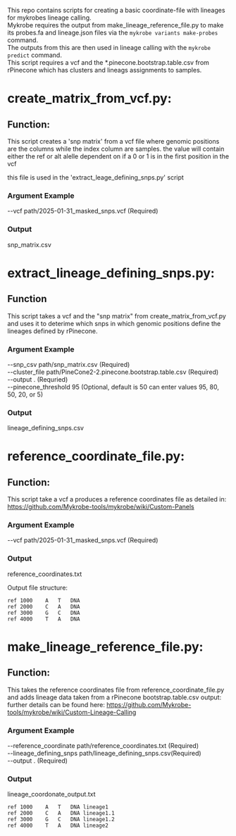This repo contains  scripts for creating a basic coordinate-file with lineages for mykrobes lineage calling.  
Mykrobe requires the output  from make_lineage_reference_file.py to make its probes.fa and lineage.json files via the `mykrobe variants make-probes` command.  
The outputs from this are then used in lineage calling with the `mykrobe predict` command.  
This script requires a vcf and the *.pinecone.bootstrap.table.csv from rPinecone which has clusters and lineags assignments to samples.  


# create_matrix_from_vcf.py:
## Function:
This script creates a 'snp matrix' from a vcf file where genomic positions are the columns while the index column are samples.
the value will contain either the ref or alt alelle dependent on if a 0 or 1 is in the first position in the vcf

this file is used in the 'extract_leage_defining_snps.py' script 

### Argument Example 
--vcf path/2025-01-31_masked_snps.vcf (Required)  

### Output
snp_matrix.csv

# extract_lineage_defining_snps.py:
## Function
This script takes a vcf and the "snp matrix" from create_matrix_from_vcf.py and uses it to deterime which snps in which genomic positions define the lineages defined by rPinecone.

### Argument Example 
--snp_csv path/snp_matrix.csv (Required)  
--cluster_file path/PineCone2-2.pinecone.bootstrap.table.csv (Required)  
--output . (Requried)  
--pinecone_threshold 95 (Optional, default is 50 can enter values 95, 80, 50, 20, or 5)  

### Output
lineage_defining_snps.csv

# reference_coordinate_file.py:
## Function:
This script take a vcf a produces a reference coordinates file as detailed in:
https://github.com/Mykrobe-tools/mykrobe/wiki/Custom-Panels

### Argument Example 
--vcf path/2025-01-31_masked_snps.vcf (Required)  

### Output
reference_coordinates.txt

Output file structure:
```
ref	1000	A	T	DNA	
ref	2000	C	A	DNA
ref	3000	G	C	DNA	
ref	4000	T	A	DNA	
```
# make_lineage_reference_file.py:
## Function: 
This takes the reference coordinates file from reference_coordinate_file.py and adds lineage data taken from a rPinecone bootstrap.table.csv output:
further details can be found here:
https://github.com/Mykrobe-tools/mykrobe/wiki/Custom-Lineage-Calling

### Argument Example 
--reference_coordinate path/reference_coordinates.txt (Required)  
--lineage_defining_snps path/lineage_defining_snps.csv(Required)  
--output . (Required)  

### Output
lineage_coordonate_output.txt

```
ref	1000	A	T	DNA	lineage1
ref	2000	C	A	DNA	lineage1.1
ref	3000	G	C	DNA	lineage1.2
ref	4000	T	A	DNA	lineage2
```